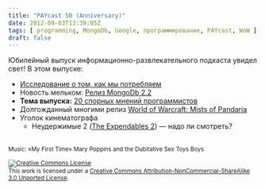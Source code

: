 ```yaml
---
title: "PAYcast 50 (Anniversary)"
date: 2012-09-03T13:39:05Z
tags: [ programming, MongoDb, Google, программирование, PAYcast, WoW ]
draft: false
---
```

<p>Юбилейный выпуск информационно-развлекательного подкаста увидел свет! В этом выпуске:</p>
<ul>
<li><a href="http://techcrunch.com/2012/08/29/if-content-is-king-multiscreen-is-the-queen-says-new-google-study/" target="_blank">Исследование о том, как мы потребляем</a></li>
<li>Новость мельком: <a href="http://blog.mongodb.org/post/30451575525/mongodb-2-2-released" target="_blank">Релиз MongoDb 2.2</a></li>
<li><strong>Тема выпуска:</strong> <a href="http://programmers.blogoverflow.com/2012/08/20-controversial-programming-opinions/" target="_blank">20 спорных мнений программистов</a></li>
<li>Долгожданный многими релиз <a href="http://eu.battle.net/wow/ru/blog/5739421?utm_source=internal&#038;utm_medium=launcher&#038;utm_campaign=wow&#038;utm_content=left-banner" target="_blank">World of Warcraft: Mists of Pandaria</a></li>
<li>Уголок кинематографа
<ul>
<li>Неудержимые 2 (<a target="_blank" href="http://www.imdb.com/title/tt1764651/">The Expendables 2</a>) &#8212; надо ли смотреть?</li>
</ul>
</li>
</ul>
<p><span id="more-635"></span><br />
<small>Music: &#171;My First Time&#187; Mary Poppins and the Dubitative Sex Toys Boys</small></p>
<p><small><a rel="license" href="http://creativecommons.org/licenses/by-nc-sa/3.0/"><img alt="Creative Commons License" style="border-width:0" src="http://i.creativecommons.org/l/by-nc-sa/3.0/80x15.png" /></a><br />This work is licensed under a <a rel="license" href="http://creativecommons.org/licenses/by-nc-sa/3.0/">Creative Commons Attribution-NonCommercial-ShareAlike 3.0 Unported License</a>.</small></p>

     